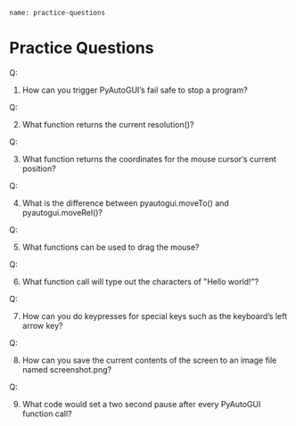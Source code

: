 ```ngMeta
name: practice-questions
```
# Practice Questions

Q:

1. How can you trigger PyAutoGUI’s fail safe to stop a program?

Q:

2. What function returns the current resolution()?

Q:

3. What function returns the coordinates for the mouse cursor’s current position?

Q:

4. What is the difference between pyautogui.moveTo() and pyautogui.moveRel()?

Q:

5. What functions can be used to drag the mouse?

Q:

6. What function call will type out the characters of "Hello world!"?

Q:

7. How can you do keypresses for special keys such as the keyboard’s left arrow key?

Q:

8. How can you save the current contents of the screen to an image file named screenshot.png?

Q:

9. What code would set a two second pause after every PyAutoGUI function call?

